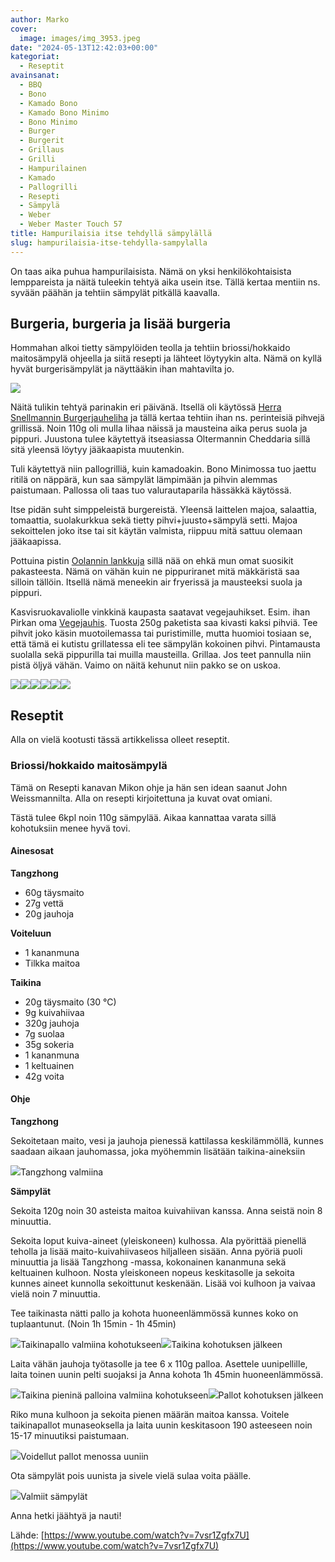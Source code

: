 ```yaml
---
author: Marko
cover:
  image: images/img_3953.jpeg
date: "2024-05-13T12:42:03+00:00"
kategoriat:
  - Reseptit
avainsanat:
  - BBQ
  - Bono
  - Kamado Bono
  - Kamado Bono Minimo
  - Bono Minimo
  - Burger
  - Burgerit
  - Grillaus
  - Grilli
  - Hampurilainen
  - Kamado
  - Pallogrilli
  - Resepti
  - Sämpylä
  - Weber
  - Weber Master Touch 57
title: Hampurilaisia itse tehdyllä sämpylällä
slug: hampurilaisia-itse-tehdylla-sampylalla
---
```

On taas aika puhua hampurilaisista. Nämä on yksi henkilökohtaisista lemppareista ja näitä tuleekin tehtyä aika usein itse. Tällä kertaa mentiin ns. syvään päähän ja tehtiin sämpylät pitkällä kaavalla.

## Burgeria, burgeria ja lisää burgeria

Hommahan alkoi tietty sämpylöiden teolla ja tehtiin briossi/hokkaido maitosämpylä ohjeella ja siitä resepti ja lähteet löytyykin alta. Nämä on kyllä hyvät burgerisämpylät ja näyttääkin ihan mahtavilta jo.

![](images/img_3951.jpeg)

Näitä tulikin tehtyä parinakin eri päivänä. Itsellä oli käytössä [Herra Snellmannin Burgerjauheliha](https://snellman.fi/fi/tuotteet/burgerjauheliha-20-650-g/) ja tällä kertaa tehtiin ihan ns. perinteisiä pihvejä grillissä. Noin 110g oli mulla lihaa näissä ja mausteina aika perus suola ja pippuri. Juustona tulee käytettyä itseasiassa Oltermannin Cheddaria sillä sitä yleensä löytyy jääkaapista muutenkin.

Tuli käytettyä niin pallogrilliä, kuin kamadoakin. Bono Minimossa tuo jaettu ritilä on näppärä, kun saa sämpylät lämpimään ja pihvin alemmas paistumaan. Pallossa oli taas tuo valurautaparila hässäkkä käytössä.

Itse pidän suht simppeleistä burgereistä. Yleensä laittelen majoa, salaattia, tomaattia, suolakurkkua sekä tietty pihvi+juusto+sämpylä setti. Majoa sekoittelen joko itse tai sit käytän valmista, riippuu mitä sattuu olemaan jääkaapissa.

Pottuina pistin [Oolannin lankkuja](https://www.oolannin.fi/tuote/oolannin-poimutetut-lankkuperunat-400-g/) sillä nää on ehkä mun omat suosikit pakasteesta. Nämä on vähän kuin ne pippuriranet mitä mäkkäristä saa silloin tällöin. Itsellä nämä meneekin air fryerissä ja mausteeksi suola ja pippuri.

Kasvisruokavaliolle vinkkinä kaupasta saatavat vegejauhikset. Esim. ihan Pirkan oma [Vegejauhis](https://www.k-ruoka.fi/kauppa/tuote/pirkka-vegejauhis-250g-6410405257291). Tuosta 250g paketista saa kivasti kaksi pihviä. Tee pihvit joko käsin muotoilemassa tai puristimille, mutta huomioi tosiaan se, että tämä ei kutistu grillatessa eli tee sämpylän kokoinen pihvi. Pintamausta suolalla sekä pippurilla tai muilla mausteilla. Grillaa. Jos teet pannulla niin pistä öljyä vähän. Vaimo on näitä kehunut niin pakko se on uskoa.

![](images/img_3953.jpeg)![](images/img_3955.jpeg)![](images/img_3956.jpeg)![](images/img_3959.jpeg)![](images/img_3966.jpeg)![](images/img_3971.jpeg)

## Reseptit

Alla on vielä kootusti tässä artikkelissa olleet reseptit.

### Briossi/hokkaido maitosämpylä

Tämä on Resepti kanavan Mikon ohje ja hän sen idean saanut John Weissmannilta. Alla on resepti kirjoitettuna ja kuvat ovat omiani.

Tästä tulee 6kpl noin 110g sämpylää. Aikaa kannattaa varata sillä kohotuksiin menee hyvä tovi.

#### Ainesosat

**Tangzhong**

- 60g täysmaito
- 27g vettä
- 20g jauhoja

**Voiteluun**

- 1 kananmuna
- Tilkka maitoa

**Taikina**

- 20g täysmaito (30 °C)
- 9g kuivahiivaa
- 320g jauhoja
- 7g suolaa
- 35g sokeria
- 1 kananmuna
- 1 keltuainen
- 42g voita

#### Ohje

**Tangzhong**

Sekoitetaan maito, vesi ja jauhoja pienessä kattilassa keskilämmöllä, kunnes saadaan aikaan jauhomassa, joka myöhemmin lisätään taikina-aineksiin

![](images/img_3941.jpeg)Tangzhong valmiina

**Sämpylät**

Sekoita 120g noin 30 asteista maitoa kuivahiivan kanssa. Anna seistä noin 8 minuuttia.

Sekoita loput kuiva-aineet (yleiskoneen) kulhossa. Ala pyörittää pienellä teholla ja lisää maito-kuivahiivaseos hiljalleen sisään. Anna pyöriä puoli minuuttia ja lisää Tangzhong -massa, kokonainen kananmuna sekä keltuainen kulhoon. Nosta yleiskoneen nopeus keskitasolle ja sekoita kunnes aineet kunnolla sekoittunut keskenään. Lisää voi kulhoon ja vaivaa vielä noin 7 minuuttia.

Tee taikinasta nätti pallo ja kohota huoneenlämmössä kunnes koko on tuplaantunut. (Noin 1h 15min - 1h 45min)

![](images/img_3943.jpeg)Taikinapallo valmiina kohotukseen![](images/img_3946.jpeg)Taikina kohotuksen jälkeen

Laita vähän jauhoja työtasolle ja tee 6 x 110g palloa. Asettele uunipellille, laita toinen uunin pelti suojaksi ja Anna kohota 1h 45min huoneenlämmössä.

![](images/img_3947.jpeg)Taikina pieninä palloina valmiina kohotukseen![](images/img_3949.jpeg)Pallot kohotuksen jälkeen

Riko muna kulhoon ja sekoita pienen määrän maitoa kanssa. Voitele taikinapallot munaseoksella ja laita uunin keskitasoon 190 asteeseen noin 15-17 minuutiksi paistumaan.

![](images/img_3950.jpeg)Voidellut pallot menossa uuniin

Ota sämpylät pois uunista ja sivele vielä sulaa voita päälle.

![](images/img_3951.jpeg)Valmiit sämpylät

Anna hetki jäähtyä ja nauti!

Lähde: [https://www.youtube.com/watch?v=7vsr1Zgfx7U](https://www.youtube.com/watch?v=7vsr1Zgfx7U)
